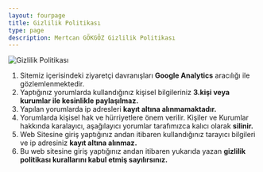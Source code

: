 ```yaml
---
layout: fourpage
title: Gizlilik Politikası
type: page
description: Mertcan GÖKGÖZ Gizlilik Politikası
---
```


![Gizlilik Politikası](/assets/gizlilikgorsel1.jpg)

1. Sitemiz içerisindeki ziyaretçi davranışları **Google Analytics** aracılığı ile gözlemlenmektedir.
2. Yaptığınız yorumlarda kullandığınız kişisel bilgileriniz **3.kişi veya kurumlar ile kesinlikle paylaşılmaz.**
3. Yapılan yorumlarda ip adresleri **kayıt altına alınmamaktadır.**
4. Yorumlarda kişisel hak ve hürriyetlere önem verilir. Kişiler ve Kurumlar hakkında karalayıcı, aşağılayıcı yorumlar tarafımızca kalıcı olarak **silinir.**
5. Web Sitesine giriş yaptığınız andan itibaren kullandığınız tarayıcı bilgileri ve ip adresiniz **kayıt altına alınmaz.**
6. Bu web sitesine giriş yaptığınız andan itibaren yukarıda yazan **gizlilik politikası kurallarını kabul etmiş sayılırsınız.**